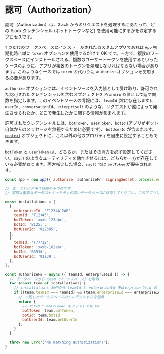 # 認可（Authorization）

認可（Authorization）は、Slack からのリクエストを処理するにあたって、どの Slack クレデンシャル (ボットトークンなど) を使用可能にするかを決定するプロセスです。

1 つだけのワークスペースにインストールされたカスタムアプリであれば `App` 初期化時に単に `token` オプションを使用するだけで OK です。一方で、複数のワークスペースにインストールされる、複数のユーザートークンを使用するといったケースのように、アプリが複数のトークンを処理しなければならない場合があります。このようなケースでは `token` の代わりに `authorize` オプションを使用する必要があります。

`authorize` オプションには、イベントソースを入力値として受け取り、許可された認可されたクレデンシャルを含むオブジェクトを Promise の値として返す関数を指定します。このイベントソースの情報には、 `teamId` (常に存在します)、 `userId`、`conversationId`、`enterpriseId` のような、リクエストが誰によって発生させられたか、どこで発生したかに関する情報が含まれます。

許可されたクレデンシャルには、`botToken`、`userToken`、`botId` (アプリがボット自体からのメッセージを無視するために必要です)、 `botUserId` が含まれます。[`context`](/bolt-js/concepts/context) オブジェクトに、これ以外の他のプロパティを自由に設定することもできます。

`botToken` と `userToken` は、どちらか、またはその両方を必ず設定してください。`say()` のようなユーティリティを動作させるには、どちらか一方が存在している必要があります。両方指定した場合、`say()` では `botToken` が優先されます。

```javascript
const app = new App({ authorize: authorizeFn, signingSecret: process.env.SLACK_SIGNING_SECRET });

// 注: これはデモの目的のみの例です
// 実際は重要なデータはセキュリティの高いデータベースに保存してください。このアプリは bot トークンのみを使用すると仮定しています。ここで使われるオブジェクトは、複数ワークスペースにアプリをインストールした場合のクレデンシャルを保管するモデルです。

const installations = [
  {
    enterpriseId: 'E1234A12AB',
    teamId: 'T12345',
    botToken: 'xoxb-123abc',
    botId: 'B1251',
    botUserId: 'U12385',
  },
  {
    teamId: 'T77712',
    botToken: 'xoxb-102anc',
    botId: 'B5910',
    botUserId: 'U1239',
  },
];

const authorizeFn = async ({ teamId, enterpriseId }) => {
  // データベースから team（ワークスペース）を取得
  for (const team of installations) {
    // installations 配列から teamId と enterpriseId（Enterprise Grid の OrG の ID）が一致するかチェック
    if ((team.teamId === teamId) && (team.enterpriseId === enterpriseId)) {
      // 一致したワークスペースのクレデンシャルを使用
      return {
        // 代わりに userToken をセットしても OK
        botToken: team.botToken,
        botId: team.botId,
        botUserId: team.botUserId
      };
    }
  }

  throw new Error('No matching authorizations');
}
```